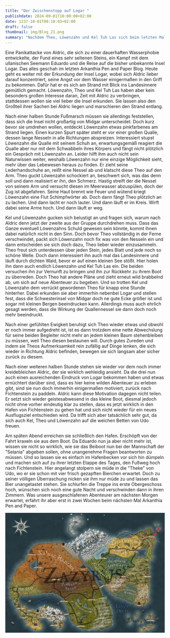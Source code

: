 ```yaml
---
title: "Der Zwischenstopp auf Logar "
publishdate: 2024-09-01T10:00:00+02:00
date: 1237-10-01T00:10:03+02:00
draft: false
thumbnail: img/Blog_21.png
summary: "Nachdem Theo, Löwenzahn und Kel Tuh Las sich beim letzten Mal dazu entschieden haben, Aldric noch auf die nächste Insel zu schleppen, erkunden sie diese heute auch zu dritt. Dabei macht Löwenzahn einen interessanten Fund. Worum es sich dabei handelt, erfahrt ihr hier:"
---
```


 Eine Panikattacke von Aldric, die sich zu einer dauerhaften Wasserphobie entwickelte, der Fund eines sehr seltenen Steins, ein Kampf mit dem ullanischen Seemann Eduardo und die Reise auf die bisher unbekannte Insel Logar. Das alles geschah im letzten Arkanthia Pen and Paper Blog. Heute geht es weiter mit der Erkundung der Insel Logar, wobei sich Aldric lieber darauf konzentriert, seine Angst vor dem Wasser einigermaßen in den Griff zu bekommen. Dafür hat er es sich am Strand mit Blick ins Landesinnere gemütlich gemacht. Löwenzahn, Theo und Kel Tuh Las haben aber kein besonders großen Interesse daran, Zeit mit Aldric zu verbringen, stattdessen wollen sie viel lieber die Insel erkunden. Sie lassen also den Großteil ihrer Sachen bei Aldric liegen und marschieren den Strand entlang.

Nach einer halben Stunde Fußmarsch müssen sie allerdings feststellen, dass sich die Insel nicht großartig von Midgar unterscheidet. Doch kurz bevor sie umdrehen wollen, entdeckt Löwenzahn etwas pinkfarbenes am Strand liegen. Einen kurzen Spurt später steht er vor einer großen Qualle, dessen lange Nesseln in alle Richtungen abspreizen. Interessiert stupst Löwenzahn die Qualle mit seinem Schuh an, erwartungsgemäß reagiert die Qualle aber nur mit dem Schwabbeln ihres Körpers und fängt nicht plötzlich ein Gespräch mit Löwenzahn an. Leider hilft ihm auch nicht sein Naturwissen weiter, weshalb Löwenzahn nur eine einzige Möglichkeit sieht, mehr über das Lebewesen heraus zu finden. Er zieht seine Lederhandschuhe an, reißt eine Nessel ab und klatscht diese Theo auf den Arm. Theo guckt Löwenzahn schockiert an, beschwert sich, was das denn soll und dann realisiert er ihn, den Schmerz. Hastig streift der die Nessel von seinem Arm und versucht diesen im Meerwasser abzuspülen, doch der Zug ist abgefahren. Seine Haut brennt wie Feuer und wütend kriegt Löwenzahn eine Flut Schimpfwörter ab. Doch dann fängt Theo plötzlich an zu lachen. Und dann lacht er noch lauter. Und dann läuft er im Kreis. Wirft dabei seine Arme hoch. Und dann läuft er weg.

Kel und Löwenzahn gucken sich belustigt an und fragen sich, warum nach Aldric denn jetzt der zweite aus der Gruppe durchdrehen muss. Dass das Ganze eventuell Löwenzahns Schuld gewesen sein könnte, kommt ihnen dabei natürlich nicht in den Sinn. Doch bevor Theo vollständig in der Ferne verschwindet, packt sich Löwenzahn noch fix was von den Nesseln ein und dann entscheiden sie sich doch dazu, Theo lieber wieder einzusammeln. Theo freut sich unterdessen über jeden Stein, jedes Blatt und jede noch so schöne Welle. Doch dann interessiert ihn auch mal das Landesinnere und läuft durch dichten Wald, bevor er auf einen kleinen See stößt. Hier holen ihn dann auch endlich Löwenzahn und Kel Tuh Las ein. Die beiden versuchen ihn zur Vernunft zu bringen und ihn zur Rückkehr zu ihrem Boot zu überreden. Doch Theo hat andere Pläne und zieht erneut wild brabbelnd ab, um sich auf neue Abenteuer zu begeben. Und so trotten Kel und Löwenzahn dem verrückt gewordenen Theo für knapp eine Stunde hinterher. Dabei erkunden sie aber immerhin nebenbei Logar und stellen fest, dass die Schwesterinsel von Midgar doch ne gute Ecke größer ist und sogar mit kleinen Bergen beeindrucken kann. Allerdings muss auch ehrlich gesagt werden, dass die Wirkung der Quallennessel sie dann doch noch mehr beeindruckt.

Nach einer gefühlten Ewigkeit beruhigt sich Theo wieder etwas und obwohl er noch immer aufgedreht ist, ist es dann trotzdem eine nette Abwechslung für seine beiden Begleiter nicht mehr an jedem kleinen Baum stehenbleiben zu müssen, weil Theo diesen bestaunen will. Durch gutes Zureden und indem sie Theos Aufmerksamkeit rein zufällig auf Dinge lenken, die sich wieder in Richtung Aldric befinden, bewegen sie sich langsam aber sicher zurück zu diesem. 

Nach einer weiteren halben Stunde stehen sie wieder vor dem noch immer kreidebleichen Aldric, der sie wirklich wehleidig ansieht. Da die drei nun auch einen ausreichenden Eindruck von Logar bekommen haben und etwas ernüchtert darüber sind, dass es hier keine wilden Abenteuer zu erleben gibt, sind sie nun doch immerhin einigermaßen motiviert, zurück nach Fichtenstein zu paddeln. Aldric kann diese Motivation dagegen nicht teilen. Er setzt sich wieder geistesabwesend in das kleine Boot, diesmal jedoch nicht ohne vorher eindeutig klar zu stellen, dass es jetzt wirklich in den Hafen von Fichtenstein zu gehen hat und sich nicht wieder für ein neues Ausflugsziel entschieden wird. Da trifft sich aber tatsächlich sehr gut, da sich auch Kel, Theo und Löwenzahn auf die weichen Betten von Udo freuen. 

Am späten Abend erreichen sie schließlich den Hafen. Erschöpft von der Fahrt kraxeln sie aus dem Boot. Da Eduardo nun ja aber nicht mehr ist, wissen sie nicht so wirklich, wie sie das Beiboot nun bei der Mannschaft der "Selania" abgeben sollen, ohne unangenehme Fragen beantworten zu müssen. Und so lassen sie es einfach im Hafenbecken vor sich hin dümpeln und machen sich auf zu ihrer letzten Etappe des Tages, den Fußweg hoch nach Fichtenstein. Hier angelangt stolpern sie müde in die "Theke" von Udo, wo er sie schon mit vier frisch gezapften Bierchen erwartet. Doch zu seiner völligen Überraschung nicken sie ihm nur müde zu und lassen das Bier unangetastet stehen. Sie schlurfen die Treppe ins erste Obergeschoss hoch, wünschen sich noch eine gute Nacht und verschwinden dann in ihren Zimmern. Was unsere ausgeschlafenen Abenteurer am nächsten Morgen erwartet, erfahrt ihr aber erst in zwei Wochen beim nächsten Mal Arkanthia Pen and Paper.

<div class="center">
  <img class="img-fluid" title="Weltkarte Arkanthia" alt="Weltkarte Arkanthia." src="./img/Arkanthia_Full_Map_Logar_to_Fichtenstein.jpg" />
</div>


